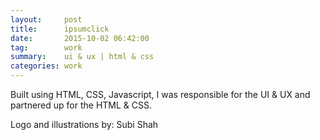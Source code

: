 ```yaml
---
layout:     post
title:      ipsumclick
date:       2015-10-02 06:42:00
tag:		work
summary:    ui & ux | html & css
categories: work
---
```


Built using HTML, CSS, Javascript, I was responsible for the UI & UX and partnered up for the HTML & CSS.

Logo and illustrations by: Subi Shah